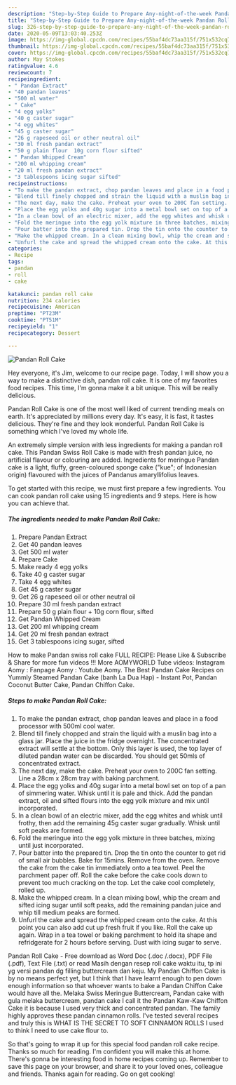 ```yaml
---
description: "Step-by-Step Guide to Prepare Any-night-of-the-week Pandan Roll Cake"
title: "Step-by-Step Guide to Prepare Any-night-of-the-week Pandan Roll Cake"
slug: 326-step-by-step-guide-to-prepare-any-night-of-the-week-pandan-roll-cake
date: 2020-05-09T13:03:40.253Z
image: https://img-global.cpcdn.com/recipes/55baf4dc73aa315f/751x532cq70/pandan-roll-cake-recipe-main-photo.jpg
thumbnail: https://img-global.cpcdn.com/recipes/55baf4dc73aa315f/751x532cq70/pandan-roll-cake-recipe-main-photo.jpg
cover: https://img-global.cpcdn.com/recipes/55baf4dc73aa315f/751x532cq70/pandan-roll-cake-recipe-main-photo.jpg
author: May Stokes
ratingvalue: 4.6
reviewcount: 7
recipeingredient:
- " Pandan Extract"
- "40 pandan leaves"
- "500 ml water"
- " Cake"
- "4 egg yolks"
- "40 g caster sugar"
- "4 egg whites"
- "45 g caster sugar"
- "26 g rapeseed oil or other neutral oil"
- "30 ml fresh pandan extract"
- "50 g plain flour  10g corn flour sifted"
- " Pandan Whipped Cream"
- "200 ml whipping cream"
- "20 ml fresh pandan extract"
- "3 tablespoons icing sugar sifted"
recipeinstructions:
- "To make the pandan extract, chop pandan leaves and place in a food processor with 500ml cool water."
- "Blend till finely chopped and strain the liquid with a muslin bag into a glass jar. Place the juice in the fridge overnight. The concentrated extract will settle at the bottom. Only this layer is used, the top layer of diluted pandan water can be discarded. You should get 50mls of concentrated extract."
- "The next day, make the cake. Preheat your oven to 200C fan setting. Line a 28cm x 28cm tray with baking parchment."
- "Place the egg yolks and 40g sugar into a metal bowl set on top of a pan of simmering water. Whisk until it is pale and thick. Add the pandan extract, oil and sifted flours into the egg yolk mixture and mix until incorporated."
- "In a clean bowl of an electric mixer, add the egg whites and whisk until frothy, then add the remaining 45g caster sugar gradually. Whisk until soft peaks are formed."
- "Fold the meringue into the egg yolk mixture in three batches, mixing until just incorporated."
- "Pour batter into the prepared tin. Drop the tin onto the counter to get rid of small air bubbles. Bake for 15mins. Remove from the oven. Remove the cake from the cake tin immediately onto a tea towel. Peel the parchment paper off. Roll the cake before the cake cools down to prevent too much cracking on the top. Let the cake cool completely, rolled up."
- "Make the whipped cream. In a clean mixing bowl, whip the cream and sifted icing sugar until soft peaks, add the remaining pandan juice and whip till medium peaks are formed."
- "Unfurl the cake and spread the whipped cream onto the cake. At this point you can also add cut up fresh fruit if you like. Roll the cake up again. Wrap in a tea towel or baking parchment to hold ita shape and refridgerate for 2 hours before serving. Dust with icing sugar to serve."
categories:
- Recipe
tags:
- pandan
- roll
- cake

katakunci: pandan roll cake 
nutrition: 234 calories
recipecuisine: American
preptime: "PT23M"
cooktime: "PT51M"
recipeyield: "1"
recipecategory: Dessert

---
```



![Pandan Roll Cake](https://img-global.cpcdn.com/recipes/55baf4dc73aa315f/751x532cq70/pandan-roll-cake-recipe-main-photo.jpg)

Hey everyone, it's Jim, welcome to our recipe page. Today, I will show you a way to make a distinctive dish, pandan roll cake. It is one of my favorites food recipes. This time, I'm gonna make it a bit unique. This will be really delicious.

Pandan Roll Cake is one of the most well liked of current trending meals on earth. It's appreciated by millions every day. It's easy, it is fast, it tastes delicious. They're fine and they look wonderful. Pandan Roll Cake is something which I've loved my whole life.

An extremely simple version with less ingredients for making a pandan roll cake. This Pandan Swiss Roll Cake is made with fresh pandan juice, no artificial flavour or colouring are added. Ingredients for meringue Pandan cake is a light, fluffy, green-coloured sponge cake (&#34;kue&#34;; of Indonesian origin) flavoured with the juices of Pandanus amaryllifolius leaves.


To get started with this recipe, we must first prepare a few ingredients. You can cook pandan roll cake using 15 ingredients and 9 steps. Here is how you can achieve that.

<!--inarticleads1-->

##### The ingredients needed to make Pandan Roll Cake:

1. Prepare  Pandan Extract
1. Get 40 pandan leaves
1. Get 500 ml water
1. Prepare  Cake
1. Make ready 4 egg yolks
1. Take 40 g caster sugar
1. Take 4 egg whites
1. Get 45 g caster sugar
1. Get 26 g rapeseed oil or other neutral oil
1. Prepare 30 ml fresh pandan extract
1. Prepare 50 g plain flour + 10g corn flour, sifted
1. Get  Pandan Whipped Cream
1. Get 200 ml whipping cream
1. Get 20 ml fresh pandan extract
1. Get 3 tablespoons icing sugar, sifted


How to make Pandan swiss roll cake FULL RECIPE: Please Like &amp; Subscribe &amp; Share for more fun videos !!! More AOMYWORLD Tube videos: Instagram Aomy : Fanpage Aomy : Youtube Aomy. The Best Pandan Cake Recipes on Yummly Steamed Pandan Cake (banh La Dua Hap) - Instant Pot, Pandan Coconut Butter Cake, Pandan Chiffon Cake. 

<!--inarticleads2-->

##### Steps to make Pandan Roll Cake:

1. To make the pandan extract, chop pandan leaves and place in a food processor with 500ml cool water.
1. Blend till finely chopped and strain the liquid with a muslin bag into a glass jar. Place the juice in the fridge overnight. The concentrated extract will settle at the bottom. Only this layer is used, the top layer of diluted pandan water can be discarded. You should get 50mls of concentrated extract.
1. The next day, make the cake. Preheat your oven to 200C fan setting. Line a 28cm x 28cm tray with baking parchment.
1. Place the egg yolks and 40g sugar into a metal bowl set on top of a pan of simmering water. Whisk until it is pale and thick. Add the pandan extract, oil and sifted flours into the egg yolk mixture and mix until incorporated.
1. In a clean bowl of an electric mixer, add the egg whites and whisk until frothy, then add the remaining 45g caster sugar gradually. Whisk until soft peaks are formed.
1. Fold the meringue into the egg yolk mixture in three batches, mixing until just incorporated.
1. Pour batter into the prepared tin. Drop the tin onto the counter to get rid of small air bubbles. Bake for 15mins. Remove from the oven. Remove the cake from the cake tin immediately onto a tea towel. Peel the parchment paper off. Roll the cake before the cake cools down to prevent too much cracking on the top. Let the cake cool completely, rolled up.
1. Make the whipped cream. In a clean mixing bowl, whip the cream and sifted icing sugar until soft peaks, add the remaining pandan juice and whip till medium peaks are formed.
1. Unfurl the cake and spread the whipped cream onto the cake. At this point you can also add cut up fresh fruit if you like. Roll the cake up again. Wrap in a tea towel or baking parchment to hold ita shape and refridgerate for 2 hours before serving. Dust with icing sugar to serve.


Pandan Roll Cake - Free download as Word Doc (.doc /.docx), PDF File (.pdf), Text File (.txt) or read Masih dengan resep roll cake waktu itu, tp ini yg versi pandan dg filling buttercream dan keju. My Pandan Chiffon Cake is by no means perfect yet, but I think that I have learnt enough to pen down enough information so that whoever wants to bake a Pandan Chiffon Cake would have all the. Melaka Swiss Meringue Buttercream, Pandan cake with gula melaka buttercream, pandan cake I call it the Pandan Kaw-Kaw Chiffon Cake it is because I used very thick and concentrated pandan. The family highly approves these pandan cinnamon rolls. I&#39;ve tested several recipes and truly this is WHAT IS THE SECRET TO SOFT CINNAMON ROLLS I used to think I need to use cake flour to. 

So that's going to wrap it up for this special food pandan roll cake recipe. Thanks so much for reading. I'm confident you will make this at home. There's gonna be interesting food in home recipes coming up. Remember to save this page on your browser, and share it to your loved ones, colleague and friends. Thanks again for reading. Go on get cooking!
